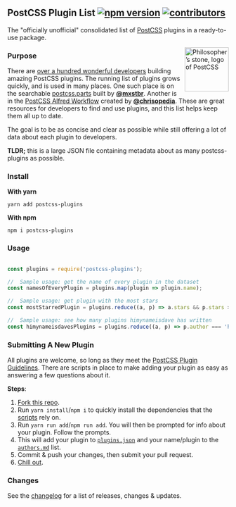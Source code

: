 ## PostCSS Plugin List [![npm version](https://img.shields.io/npm/v/postcss-plugins.svg)](https://www.npmjs.com/package/postcss-plugins) [![contributors](https://img.shields.io/github/contributors/himynameisdave/postcss-plugins.svg)](https://github.com/himynameisdave/postcss-plugins/blob/master/docs/authors.md)



The "officially unofficial" consolidated list of [PostCSS](https://github.com/postcss/postcss) plugins in a ready-to-use package.

<img align="right" width="100" height="100"
     title="Philosopher’s stone, logo of PostCSS"
     src="http://postcss.github.io/postcss/logo.svg">

### Purpose

There are [over a hundred wonderful developers](https://github.com/himynameisdave/postcss-plugins/blob/master/docs/authors.md) building amazing PostCSS plugins. The running list of plugins grows quickly, and is used in many places. One such place is on the searchable [postcss.parts](http://postcss.parts) built by [**@mxstbr**](https://github.com/mxstbr). Another is in the [PostCSS Alfred Workflow](https://github.com/chrisopedia/alfred-postcss-workflow) created by [**@chrisopedia**](https://github.com/chrisopedia). These are great resources for developers to find and use plugins, and this list helps keep them all up to date.

The goal is to be as concise and clear as possible while still offering a lot of data about each plugin to developers.

**TLDR;** this is a large JSON file containing metadata about as many postcss-plugins as possible.

### Install

**With yarn**

```
yarn add postcss-plugins
```

**With npm**

```
npm i postcss-plugins
```

### Usage

```javascript

const plugins = require('postcss-plugins');

//  Sample usage: get the name of every plugin in the dataset
const namesOfEveryPlugin = plugins.map(plugin => plugin.name);

//  Sample usage: get plugin with the most stars
const mostStarredPlugin = plugins.reduce((a, p) => a.stars && p.stars > a.stars ? p : a, { stars: 0 });

//  Sample usage: see how many plugins himynameisdave has written
const himynameisdavesPlugins = plugins.reduce((a, p) => p.author === 'himynameisdave' ? ++a : a, 0)

```

### Submitting A New Plugin

All plugins are welcome, so long as they meet the [PostCSS Plugin Guidelines](https://github.com/postcss/postcss/blob/master/docs/guidelines/plugin.md). There are scripts in place to make adding your plugin as easy as answering a few questions about it.

**Steps**:

1. [Fork this repo](https://github.com/himynameisdave/postcss-plugins#fork-destination-box).
2. Run `yarn install`/`npm i` to quickly install the dependencies that the [scripts](https://github.com/himynameisdave/postcss-plugins/tree/master/scripts) rely on.
3. Run `yarn run add`/`npm run add`. You will then be prompted for info about your plugin. Follow the prompts.
4. This will add your plugin to [`plugins.json`](https://github.com/himynameisdave/postcss-plugins/blob/master/plugins.json) and your name/plugin to the [`authors.md`](https://github.com/himynameisdave/postcss-plugins/blob/master/docs/authors.md) list.
5. Commit & push your changes, then submit your pull request.
6. [Chill out](http://i.imgur.com/dZzkNc7.gif).

### Changes

See the [changelog](https://github.com/himynameisdave/postcss-plugins/blob/master/CHANGELOG.md) for a list of releases, changes & updates.
